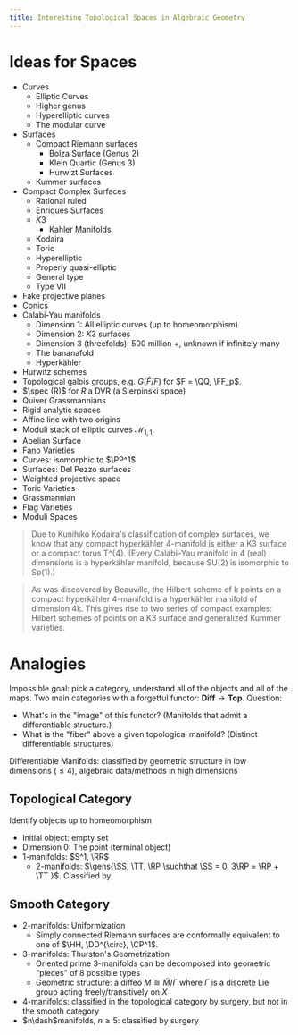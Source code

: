 ```yaml
---
title: Interesting Topological Spaces in Algebraic Geometry
---
```


# Ideas for Spaces

- Curves
  - Elliptic Curves
  - Higher genus
  - Hyperelliptic curves
  - The modular curve
- Surfaces
  - Compact Riemann surfaces
    - Bolza Surface (Genus 2)
    - Klein Quartic (Genus 3)
    - Hurwizt Surfaces
  - Kummer surfaces
- Compact Complex Surfaces
  - Rational ruled
  - Enriques Surfaces
  - $K3$
    - Kahler Manifolds
  - Kodaira
  - Toric
  - Hyperelliptic
  - Properly quasi-elliptic
  - General type
  - Type VII
- Fake projective planes 
- Conics
- Calabi-Yau manifolds
  - Dimension 1: All elliptic curves (up to homeomorphism)
  - Dimension 2: $K3$ surfaces
  - Dimension 3 (threefolds): 500 million +, unknown if infinitely many
  - The bananafold
  - Hyperkähler
- Hurwitz schemes
- Topological galois groups, e.g. $G(\bar F /F )$ for $F = \QQ, \FF_p$.
- $\spec (R)$ for $R$ a DVR (a Sierpinski space)
- Quiver Grassmannians
- Rigid analytic spaces
- Affine line with two origins
- Moduli stack of elliptic curves $\mathcal{M}_{1, 1}$.
- Abelian Surface
- Fano Varieties
 - Curves: isomorphic to $\PP^1$
 - Surfaces: Del Pezzo surfaces
- Weighted projective space
- Toric Varieties
- Grassmannian
- Flag Varieties
- Moduli Spaces

> Due to Kunihiko Kodaira's classification of complex surfaces, we know that any compact hyperkähler 4-manifold is either a K3 surface or a compact torus T^{4}. (Every Calabi–Yau manifold in 4 (real) dimensions is a hyperkähler manifold, because SU(2) is isomorphic to Sp(1).)

> As was discovered by Beauville, the Hilbert scheme of k points on a compact hyperkähler 4-manifold is a hyperkähler manifold of dimension 4k. This gives rise to two series of compact examples: Hilbert schemes of points on a K3 surface and generalized Kummer varieties.


# Analogies

Impossible goal: pick a category, understand all of the objects and all of the maps.
Two main categories with a forgetful functor: $\mathbf{Diff} \to \mathbf{Top}$.
Question:

- What's in the "image" of this functor? (Manifolds that admit a differentiable structure.)
- What is the "fiber" above a given topological manifold? (Distinct differentiable structures)


Differentiable Manifolds: classified by geometric structure in low dimensions ($\leq 4$), algebraic data/methods in high dimensions


## Topological Category

Identify objects up to homeomorphism

- Initial object: empty set
- Dimension 0: The point (terminal object)
- 1-manifolds: $S^1, \RR$
  - 2-manifolds: $\gens{\SS, \TT, \RP \suchthat \SS = 0, 3\RP = \RP + \TT }$. Classified by 

## Smooth Category

- 2-manifolds: Uniformization
  - Simply connected Riemann surfaces are conformally equivalent to one of $\HH, \DD^{\circ}, \CP^1$.
- 3-manifolds: Thurston's Geometrization
  - Oriented prime 3-manifolds can be decomposed into geometric "pieces" of 8 possible types
  - Geometric structure: a diffeo $M\cong \tilde M/\Gamma$ where $\Gamma$ is a discrete Lie group acting freely/transitively on $X$
- 4-manifolds: classified in the topological category by surgery, but not in the smooth category
- $n\dash$manifolds, $n\geq 5$: classified by surgery

